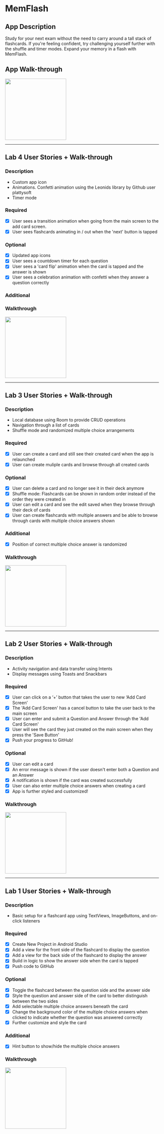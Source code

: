 # MemFlash

## App Description
Study for your next exam without the need to carry around a tall stack of flashcards.
If you're feeling confident, try challenging yourself further with the shuffle and timer modes.
Expand your memory in a flash with MemFlash.

## App Walk-through
<img src="https://i.imgur.com/QurLuY9.gif" width=200><br>

---

## Lab 4 User Stories + Walk-through
### Description
* Custom app icon
* Animations. Confetti animation using the Leonids library by Github user plattysoft
* Timer mode
### Required
- [x] User sees a transition animation when going from the main screen to the add card screen.
- [x] User sees flashcards animating in / out when the 'next' button is tapped
### Optional
- [x] Updated app icons
- [x] User sees a countdown timer for each question
- [x] User sees a 'card flip' animation when the card is tapped and the answer is shown
- [x] User sees a celebration animation with confetti when they answer a question correctly
### Additional
### Walkthrough
<img src="https://i.imgur.com/QurLuY9.gif" width=200><br>

---

## Lab 3 User Stories + Walk-through
### Description
* Local database using Room to provide CRUD operations
* Navigation through a list of cards
* Shuffle mode and randomized multiple choice arrangements
### Required
- [x] User can create a card and still see their created card when the app is relaunched
- [x] User can create muliple cards and browse through all created cards
### Optional
- [x] User can delete a card and no longer see it in their deck anymore
- [x] Shuffle mode: Flashcards can be shown in random order instead of the order they were created in
- [x] User can edit a card and see the edit saved when they browse through their deck of cards
- [x] User can create flashcards with multiple answers and be able to browse through cards with multiple choice answers shown
### Additional
- [x] Position of correct multiple choice answer is randomized
### Walkthrough
<img src="https://i.imgur.com/QKVr45R.gif" width=200><br>

---

## Lab 2 User Stories + Walk-through
### Description
* Activity navigation and data transfer using Intents
* Display messages using Toasts and Snackbars
### Required
- [x] User can click on a ‘+’ button that takes the user to new ‘Add Card Screen’
- [x] The 'Add Card Screen' has a cancel button to take the user back to the main screen
- [x] User can enter and submit a Question and Answer through the 'Add Card Screen'
- [x] User will see the card they just created on the main screen when they press the 'Save Button'
- [x] Push your progress to GitHub!
### Optional
- [x] User can edit a card
- [x] An error message is shown if the user doesn't enter both a Question and an Answer
- [x] A notification is shown if the card was created successfully
- [x] User can also enter multiple choice answers when creating a card
- [x] App is further styled and customized!
### Walkthrough
<img src="https://i.imgur.com/mDiyuXg.gif" width=200><br>

---

## Lab 1 User Stories + Walk-through
### Description
* Basic setup for a flashcard app using TextViews, ImageButtons, and on-click listeners
### Required
- [x] Create New Project in Android Studio
- [x] Add a view for the front side of the flashcard to display the question
- [x] Add a view for the back side of the flashcard to display the answer
- [x] Build in logic to show the answer side when the card is tapped
- [x] Push code to GitHub
### Optional
- [x] Toggle the flashcard between the question side and the answer side
- [x] Style the question and answer side of the card to better distinguish between the two sides
- [x] Add selectable multiple choice answers beneath the card
- [x] Change the background color of the multiple choice answers when clicked to indicate whether the question was answered correctly
- [x] Further customize and style the card
### Additional
- [x] Hint button to show/hide the multiple choice answers
### Walkthrough
<img src="https://i.imgur.com/qjYDtMe.gif" width=200><br>
